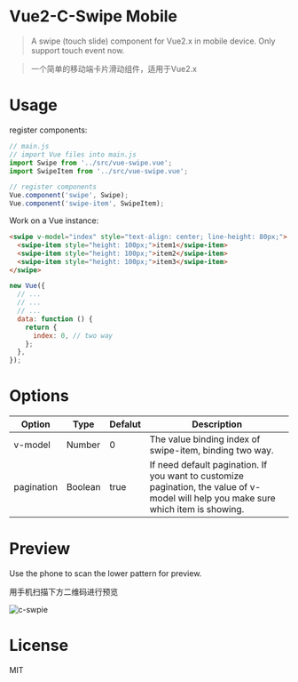 # Vue2-C-Swipe Mobile

> A swipe (touch slide) component for Vue2.x in mobile device.
> Only support touch event now.

> 一个简单的移动端卡片滑动组件，适用于Vue2.x


# Usage

register components:

```js
// main.js
// import Vue files into main.js
import Swipe from '../src/vue-swipe.vue';
import SwipeItem from '../src/vue-swipe.vue';

// register components
Vue.component('swipe', Swipe);
Vue.component('swipe-item', SwipeItem);

```

Work on a Vue instance:

```html
<swipe v-model="index" style="text-align: center; line-height: 80px;">
  <swipe-item style="height: 100px;">item1</swipe-item>
  <swipe-item style="height: 100px;">item2</swipe-item>
  <swipe-item style="height: 100px;">item3</swipe-item>
</swipe>
```

```js
new Vue({
  // ...
  // ...
  // ...
  data: function () {
    return {
      index: 0, // two way
    };
  },
});
```


# Options

| Option | Type | Defalut  | Description |
| ------ | ---- | -------- | ----------- |
| v-model| Number | 0 |The value binding index of swipe-item, binding two way. |
| pagination | Boolean | true |If need default pagination. If you want to customize pagination, the value of v-model will help you make sure which item is showing. |

# Preview
Use the phone to scan the lower pattern for preview.

用手机扫描下方二维码进行预览

![c-swpie](https://pspgbhu.github.io/assets/img/c-swipe.png)

# License

MIT
